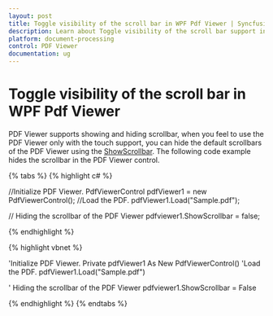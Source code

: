 ```yaml
---
layout: post
title: Toggle visibility of the scroll bar in WPF Pdf Viewer | Syncfusion<sup>&reg;</sup>;
description: Learn about Toggle visibility of the scroll bar support in Syncfusion<sup>&reg;</sup>; WPF Pdf Viewer control and more.
platform: document-processing
control: PDF Viewer
documentation: ug
---
```


# Toggle visibility of the scroll bar in WPF Pdf Viewer

PDF Viewer supports showing and hiding scrollbar, when you feel to use the PDF Viewer only with the touch support, you can hide the default scrollbars of the PDF Viewer using the [ShowScrollbar](https://help.syncfusion.com/cr/wpf/Syncfusion.Windows.PdfViewer.PdfViewerControl.html#Syncfusion_Windows_PdfViewer_PdfViewerControl_ShowScrollbar). The following code example hides the scrollbar in the PDF Viewer control.

{% tabs %}
{% highlight c# %}

//Initialize PDF Viewer.
PdfViewerControl pdfViewer1 = new PdfViewerControl();
//Load the PDF.
pdfViewer1.Load("Sample.pdf");

// Hiding the scrollbar of the PDF Viewer
pdfviewer1.ShowScrollbar = false;


{% endhighlight %}


{% highlight vbnet %}

'Initialize PDF Viewer.
Private pdfViewer1 As New PdfViewerControl()
'Load the PDF.
pdfViewer1.Load("Sample.pdf")

' Hiding the scrollbar of the PDF Viewer
pdfviewer1.ShowScrollbar = False

{% endhighlight %}
{% endtabs %}
